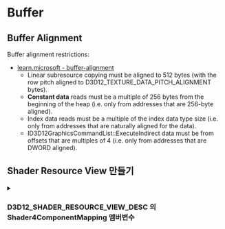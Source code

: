 # Buffer

## Buffer Alignment
Buffer alignment restrictions:

* [learn.microsoft - buffer-alignment](https://learn.microsoft.com/en-us/windows/win32/direct3d12/upload-and-readback-of-texture-data#buffer-alignment)
  * Linear subresource copying must be aligned to 512 bytes (with the row pitch aligned to D3D12_TEXTURE_DATA_PITCH_ALIGNMENT bytes).
  * **Constant data** reads must be a multiple of 256 bytes from the beginning of the heap (i.e. only from addresses that are 256-byte aligned).
  * Index data reads must be a multiple of the index data type size (i.e. only from addresses that are naturally aligned for the data).
  * ID3D12GraphicsCommandList::ExecuteIndirect data must be from offsets that are multiples of 4 (i.e. only from addresses that are DWORD aligned).

  

## Shader Resource View 만들기

<details> <summary> <h3 style="display:inline-block"> D3D12_SHADER_RESOURCE_VIEW_DESC 의 Shader4ComponentMapping 멤버변수 </h3></summary>
Buffer resource 에 대한 SRV 를 생성할 때는 특별히 스위즐을 조작할 일이 없기 때문에 srvDesc.Shader4ComponentMapping = D3D12_DEFAULT_SHADER_4_COMPONENT_MAPPING 로 설정한다.

필수 필드이기 때문에(D3D12에서 SRV 생성 시 반드시 채워야 하는 값), “쓰지 않는다”거나 “무시”가 아니라 “그냥 기본 매핑”을 넣어주면 됩니다.

> Reference   
> [learn.microsoft - d3d12_shader_component_mapping](https://learn.microsoft.com/en-us/windows/win32/api/d3d12/ne-d3d12-d3d12_shader_component_mapping)    
> [learn.microsoft - d3d12_shader_resource_view_desc](https://learn.microsoft.com/en-us/windows/win32/api/d3d12/ns-d3d12-d3d12_shader_resource_view_desc)  
</details>